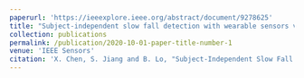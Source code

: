 ```yaml
---
paperurl: 'https://ieeexplore.ieee.org/abstract/document/9278625'
title: "Subject-independent slow fall detection with wearable sensors via deep learning"
collection: publications
permalink: /publication/2020-10-01-paper-title-number-1
venue: 'IEEE Sensors'
citation: 'X. Chen, S. Jiang and B. Lo, "Subject-Independent Slow Fall Detection with Wearable Sensors via Deep Learning," 2020 IEEE SENSORS, Rotterdam, Netherlands, 2020, pp. 1-4, doi: 10.1109/SENSORS47125.2020.9278625.'
---
```


